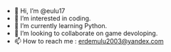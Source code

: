 - 👋 Hi, I’m @eulu17
- 👀 I’m interested in coding.
- 🌱 I’m currently learning Python. 
- 💞️ I’m looking to collaborate on game devoloping.
- 📫 How to reach me : erdemulu2003@yandex.com

<!---
eulu17/eulu17 is a ✨ special ✨ repository because its `README.md` (this file) appears on your GitHub profile.
You can click the Preview link to take a look at your changes.
--->
